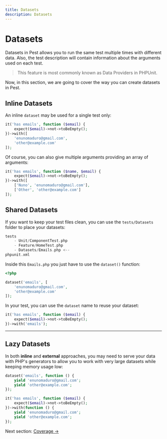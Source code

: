 ```yaml
---
title: Datasets
description: Datasets
---
```


# Datasets

Datasets in Pest allows you to run the same test multiple times with
different data. Also, the test description will contain information
about the arguments used on each test.

> This feature is most commonly known as Data Providers in PHPUnit.

Now, in this section, we are going to cover the way you can create
datasets in Pest.

## Inline Datasets

An inline `dataset` may be used for a single test only:
```php
it('has emails', function ($email) {
    expect($email)->not->toBeEmpty();
})->with([
    'enunomaduro@gmail.com',
    'other@example.com'
]);
```

Of course, you can also give multiple
arguments providing an array of arguments:
```php
it('has emails', function ($name, $email) {
    expect($email)->not->toBeEmpty();
})->with([
    ['Nuno', 'enunomaduro@gmail.com'],
    ['Other', 'other@example.com']
]);
```

## Shared Datasets

If you want to keep your test files clean, you can use
the `tests/Datasets` folder to place your datasets:
```php
tests
    - Unit/ComponentTest.php
    - Feature/HomeTest.php
    - Datasets/Emails.php <--
phpunit.xml
```

Inside this `Emails.php` you just have to use the `dataset()` function:
```php
<?php

dataset('emails', [
    'enunomaduro@gmail.com',
    'other@example.com'
]);
```

In your test, you can use the `dataset` name to reuse your dataset:
```php
it('has emails', function ($email) {
    expect($email)->not->toBeEmpty();
})->with('emails');
```

---

## Lazy Datasets

In both **inline** and **external** approaches, you may need to serve your
data with PHP's generators to allow you to work with very large datasets
while keeping memory usage low:

```php
dataset('emails', function () {
    yield 'enunomaduro@gmail.com';
    yield 'other@example.com';
});

it('has emails', function ($email) {
    expect($email)->not->toBeEmpty();
})->with(function () {
    yield 'enunomaduro@gmail.com';
    yield 'other@example.com';
});
```

Next section: [Coverage →](/docs/coverage)

